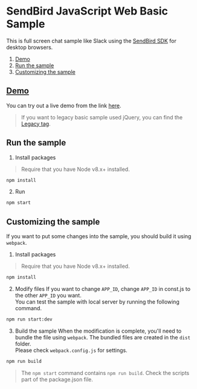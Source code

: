 # SendBird JavaScript Web Basic Sample
This is full screen chat sample like Slack using the [SendBird SDK](https://github.com/smilefam/SendBird-SDK-JavaScript) for desktop browsers.

1. [Demo](#demo)
1. [Run the sample](#run-the-sample)
1. [Customizing the sample](#customizing-the-sample)

## [Demo](https://sample.sendbird.com/basic)
You can try out a live demo from the link [here](https://sample.sendbird.com/basic).

> If you want to legacy basic sample used jQuery, you can find the [Legacy tag](https://github.com/smilefam/SendBird-JavaScript/tree/Legacy(WebBasic)). 


## Run the sample
1. Install packages

> Require that you have Node v8.x+ installed. 

```bash
npm install
```

2. Run

```bash
npm start
```

## Customizing the sample
If you want to put some changes into the sample, you should build it using `webpack`.  

1. Install packages

> Require that you have Node v8.x+ installed. 

```bash
npm install
``` 

2. Modify files
If you want to change `APP_ID`, change `APP_ID` in const.js to the other `APP_ID` you want.  
You can test the sample with local server by running the following command.  

```bash
npm run start:dev
``` 

3. Build the sample
When the modification is complete, you'll need to bundle the file using `webpack`. The bundled files are created in the `dist` folder.  
Please check `webpack.config.js` for settings.    

```bash
npm run build
```

> The `npm start` command contains `npm run build`. Check the scripts part of the package.json file.
